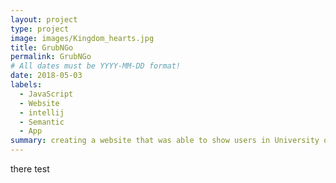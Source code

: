 ```yaml
---
layout: project
type: project
image: images/Kingdom_hearts.jpg
title: GrubNGo
permalink: GrubNGo
# All dates must be YYYY-MM-DD format!
date: 2018-05-03
labels:
  - JavaScript
  - Website
  - intellij
  - Semantic
  - App
summary: creating a website that was able to show users in University of Hawaii at Manoa current food options
---
```


there test
